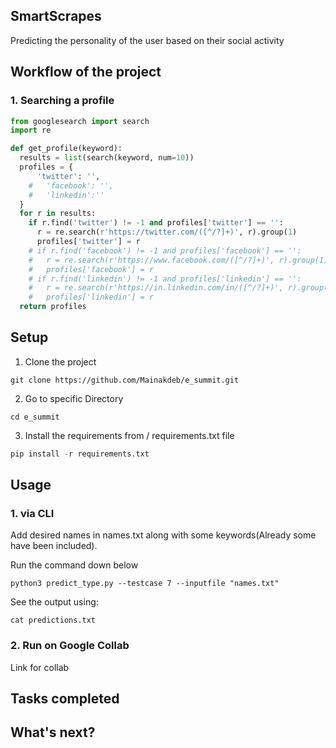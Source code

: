 ## SmartScrapes
Predicting the personality of the user based on their social activity

## Workflow of the project ##
### 1. Searching a profile ###

``` python
from googlesearch import search
import re

def get_profile(keyword):
  results = list(search(keyword, num=10))
  profiles = {
      'twitter': '',
    #   'facebook': '',
    #   'linkedin':''
  }
  for r in results:
    if r.find('twitter') != -1 and profiles['twitter'] == '':
      r = re.search(r'https://twitter.com/([^/?]+)', r).group(1)
      profiles['twitter'] = r
    # if r.find('facebook') != -1 and profiles['facebook'] == '':
    #   r = re.search(r'https://www.facebook.com/([^/?]+)', r).group(1)
    #   profiles['facebook'] = r
    # if r.find('linkedin') != -1 and profiles['linkedin'] == '':
    #   r = re.search(r'https://in.linkedin.com/in/([^/?]+)', r).group(1)
    #   profiles['linkedin'] = r
  return profiles
```

## Setup ##
1. Clone the project
```
git clone https://github.com/Mainakdeb/e_summit.git
```
2. Go to specific Directory 
```
cd e_summit
```
3. Install the requirements from / requirements.txt file
``` python
pip install -r requirements.txt
```
## Usage ##
### 1.  via CLI ###  

   Add desired names in names.txt along with some keywords(Already some have been included).
   
   Run the command down below  
   
   ```
   python3 predict_type.py --testcase 7 --inputfile "names.txt"
   ```
   See the output using:
   ```
   cat predictions.txt
   ```
### 2. Run on Google Collab ###
   Link for collab
## Tasks completed ##


## What's next? ##

